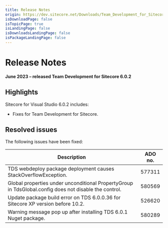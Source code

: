 ```yaml
---
title: Release Notes
origin: https://dev.sitecore.net/Downloads/Team_Development_for_Sitecore/6x/Team_Development_for_Sitecore_602/Release_Notes
isDownloadPage: false
isTopicPage: true
isLandingPage: false
isDownloadsLandingPage: false
isPackageLandingPage: false
---
```


# Release Notes

**June 2023 – released Team Development for Sitecore 6.0.2**

## Highlights

Sitecore for Visual Studio 6.0.2 includes:

-   Fixes for Team Development for Sitecore.

## Resolved issues

The following issues have been fixed:

 | Description | ADO no. |
 | --- | --- |
 | TDS webdeploy package deployment causes StackOverflowException. | 577311 |
 | Global properties under unconditional PropertyGroup in TdsGlobal.config does not disable the control. | 580569 |
 | Update package build error on TDS 6.0.0.36 for Sitecore XP version before 10.2. | 526620 |
 | Warning message pop up after installing TDS 6.0.1 Nuget package. | 580289 |